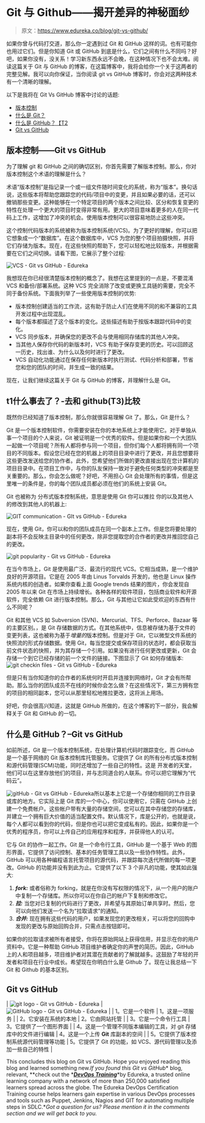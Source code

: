# Git 与 Github——揭开差异的神秘面纱

> 原文：<https://www.edureka.co/blog/git-vs-github/>

如果你曾与代码打交道，那么你一定遇到过 Git 和 GitHub 这样的词。也有可能你也用过它们。但是你知道 Git 或 GitHub 到底是什么，它们之间有什么不同吗？好吧，如果你没有，没关系！学习新东西永远不会晚，在这种情况下也不会太难。阅读这篇关于 Git 与 GitHub 的博客，在这篇博客中，我将会给你一个关于这两者的完整见解。我可以向你保证，当你阅读 git vs GitHub 博客时，你会对这两种技术有一个清晰的理解。

以下是我将在 Git Vs GitHub 博客中讨论的话题:

*   [版本控制](#1)
*   [什么是 Git？](#2)
*   [什么是 GitHub？【T2](#3)
*   [Git vs GitHub](#4)

## **版本控制——Git vs GitHub**

为了理解 git 和 GitHub 之间的确切区别，你首先需要了解版本控制。那么，你对版本控制这个术语的理解是什么？

术语“版本控制”是指记录一个或一组文件随时间变化的系统，称为“版本”。换句话说，这些版本将帮助您跟踪您的代码/项目中的变更，并且如果必要的话，还可以撤销那些变更。这种能够在一个特定项目的两个版本之间比较、区分和恢复变更的特性在处理一个更大的项目时变得非常有用。更大的项目意味着更多的人在同一代码上工作，这增加了冲突的机会。使用版本控制可以很容易地防止这些冲突。

这个控制代码版本的系统被称为版本控制系统(VCS)。为了更好的理解，你可以把它想象成一个“数据库”。在这个数据库中，VCS 为您的整个项目拍摄快照，并将它们存储为版本。现在，在这些快照的帮助下，您可以轻松地比较版本，并根据需要在它们之间切换。请看下图，它展示了整个过程:

![VCS - Git vs GitHub - Edureka](img/440165476e30654f54345bdd23c9a2c9.png)

我想现在你已经很清楚版本控制的概念了。我想在这里提到的一点是，不要混淆 VCS 和备份/部署系统。这种 VCS 完全消除了改变或更换工具链的需要，完全不同于备份系统。下面我列举了一些使用版本控制的优势:

*   版本控制创建适当的工作流，这有助于防止人们在使用不同的和不兼容的工具开发过程中出现混乱。
*   每个版本都描述了这个版本的变化。这些描述有助于按版本跟踪代码中的变化。
*   VCS 同步版本，并确保您的更改不会与使用相同存储库的其他人冲突。
*   当其他人保存你代码的新版本时，VCS 有助于保存变更的历史。可以回顾这一历史，找出谁、为什么以及何时进行了更改。
*   VCS 自动化功能通过在保存任何新版本时执行测试、代码分析和部署，节省您和您的团队的时间，并生成一致的结果。

现在，让我们继续这篇关于 Git 与 GitHub 的博客，并理解什么是 Git。

## t1什么事去了？-去和 github(T3)比较

既然你已经知道了版本控制，那么你就很容易理解 Git 了。那么，Git 是什么？

Git 是一个版本控制软件，你需要安装在你的本地系统上才能使用它。对于单独从事一个项目的个人来说，Git 被证明是一个优秀的软件。但是如果你和一个大团队一起做一个项目呢？所有人都将参与同一个项目，但你们每个人都将拥有同一个项目的不同版本。假设您已经在您的机器上的项目目录中进行了更改，并且您想要将这些更改发送给您的协作者。此外，您希望他们所做的更改直接出现在您计算机的项目目录中。在项目工作中，与你的队友保持一致对于避免任何类型的冲突都是至关重要的。那么，你会怎么做呢？好吧，不用担心 Git 会处理所有的事情，但是这里唯一的条件是，你的每个团队成员都必须在他们的系统上安装 Git。

Git 也被称为 分布式版本控制系统，意思是使用 Git 你可以推拉 你的以及其他人的修改到其他人的机器上:

![GIT communication - GIt vs GitHub - Edureka](img/f5a04b9cfd13e5f4d1dbf5ae7e883cfb.png)

现在，使用 Git，你可以和你的团队成员在同一个副本上工作。但是您将要处理的副本将不会反映主目录中的任何更改，除非您提取您的合作者的更改并推回您自己的更改。

![git popularity - Git vs GitHub - Edureka](img/25f5a4e6039824ac8681a8f016751816.png)

在当今市场上，Git 是使用最广泛、最流行的现代 VCS。它相当成熟，是一个维护良好的开源项目。它是在 2005 年由 Linus Torvalds 开发的，他也是 Linux 操作系统内核的创造者。如果你查看上面 Google trends 结果的图片，你会发现自 2005 年以来 Git 在市场上持续增长。各种各样的软件项目，包括商业软件和开源软件，完全依赖 Git 进行版本控制。那么，Git 与其他让它如此受欢迎的东西有什么不同呢？

Git 和其他 VCS 如 Subversion (SVN)、Mercurial、TFS、Perforce、Bazaar 等的主要区别。，是 Git 存储数据的方式。在其他系统中，信息被存储为基于文件的变更列表，这也被称为基于*增量的*版本控制。但是对于 Git，它以微型文件系统的快照流的形式存储数据。使用 Git，每当您提交或保存项目的状态时，都会获取当前文件状态的快照，并为其存储一个引用。如果没有进行任何更改或更新，Git 会存储一个到它已经存储的前一个文件的链接。下图显示了 Git 如何存储版本: ![git checkin files - Git vs GitHub - Edureka](img/5a701cd4f2875363cd8caadf004e00e0.png)

但是只有当你知道你的合作者的系统何时开启并连接到网络时，Git 才会有所帮助。那么当你的团队成员不在线的时候你会怎么做？在这些情况下，第三方拥有您的项目的相同副本，您可以从那里轻松地推拉更改，这将派上用场。

好吧，你会很高兴知道，这就是 GitHub 所做的，在这个博客的下一部分，我会解释关于 Git 和 GitHub 的一切。

## **什么是 GitHub？–Git vs GitHub**

如前所述，Git 是一个版本控制系统，在处理计算机代码时跟踪变化，而 *GitHub* 是一个基于网络的 Git 版本控制库托管服务。它提供了 Git 的所有分布式版本控制和源代码管理(SCM)功能，同时还增加了一些自己的特性。这是 开发者的天堂，他们可以在这里存放他们的项目，并与志同道合的人联系。你可以把它理解为“代码云”。

![gitHub - Git vs GitHub - Edureka](img/5218aac963740d16b25449a21f18e794.png)所以基本上它是一个存储你相同的工作目录或库的地方。它实际上是 Git 库的一个中心，你可以使用它，只需在 GitHub 上创建一个免费帐户。这些帐户带有大量的存储空间，您可以在其中存储您的存储库，并建立一个拥有巨大价值的适当配置文件。默认情况下，库是公开的，也就是说，每个人都可以看到你的代码，但是你也可以把它变成私有的。因此，如果你是一个优秀的程序员，你可以上传自己的应用程序和程序，并获得他人的认可。

它与 Git 的协作一起工作。Git 是一个命令行工具，GitHub 是一个基于 Web 的图形界面，它提供了访问控制、基本的任务管理工具以及一些协作特性。此外，GitHub 可以用各种编程语言托管项目的源代码，并跟踪每次迭代所做的每一项更改。GitHub 的功能并没有到此为止。它提供了以下 3 个非凡的功能，使其如此强大:

1.  ***fork:*** 或者俗称为 forking，就是在你没有写权限的情况下，从一个用户的账户中复制一个存储库。所以你可以在你自己的帐户下复制和修改它。
2.  ***拉:*** 当您对已复制的代码进行了更改，并希望与其原始订单共享时。然后，您可以向他们发送一个名为“拉取请求”的通知。
3.  ***合并:*** 现在拥有这些代码的用户，如果发现您的更改相关，可以将您的回购中发现的更改与原始回购合并，只需点击按钮即可。

如果你的拉取请求被所有者接受，你将在原始网站上获得信用，并显示在你的用户资料中。它是一种帮助 GitHub 项目维护者确定你的声誉的简历。因此，GitHub 上的人和项目越多，项目维护者对其潜在贡献者的了解就越多。这鼓励了年轻的开发者和项目在行业中成长。希望现在你明白什么是 Github 了。现在让我总结一下 Git 和 Github 的基本区别。

## **Git vs GitHub**

| ![git logo - Git vs GitHub - Edureka](img/a4b03cb41e72303df3538a1b4d3f5279.png) | ![GitHub logo - Git vs GitHub - Edureka](img/2bfa96e13728963414438b8e1e35b596.png) |
| 1。它是一个软件 | 1。这是一项服务 |
| 2。它安装在系统的本地 | 2。它由网站托管 |
| 3。它是一个命令行工具 | 3。它提供了一个图形界面 |
| 4。这是一个管理不同版本编辑的工具，对 git 存储库中的文件进行编辑 | 4。这是一个上传 **Git** 库副本的空间 |
| 5。它提供了版本控制系统源代码管理等功能 | 5。它提供了 Git 的功能，如 VCS、源代码管理以及添加一些自己的特性 |

This concludes this blog on Git vs GitHub. Hope you enjoyed reading this blog and learned something new.*If you found this Git vs GitHub** blog, relevant, **check out the *[***DevOps Training***](https://www.edureka.co/devops-certification-training)*by Edureka, a trusted online learning company with a network of more than 250,000 satisfied learners spread across the globe. The Edureka DevOps Certification Training course helps learners gain expertise in various DevOps processes and tools such as Puppet, Jenkins, Nagios and GIT for automating multiple steps in SDLC.**Got a question for us? Please mention it in the comments section and we will get back to you.*